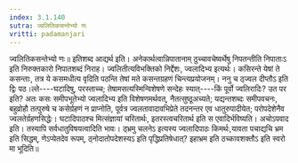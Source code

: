 ```yaml
---
index: 3.1.140
sutra: ज्वलितिकसन्तेभ्यो णः
vritti: padamanjari
---
```


 ज्वलितिकसन्तेभ्यो णः॥ इतिशब्द आद्यर्थ इति। अनेकार्थत्वान्निपातानाम् ठुच्चावचेष्वर्थेषु निपतन्तीति निपाताःऽ इति निरुक्तकारो निपातशब्दं निराह। ज्वलितीत्यविभक्तिको निर्द्देशः, ज्वलादिभ्य इत्यर्थः। कसिरन्ते येषां ते कसन्ताः, तत्र ये कसमधीत्य वृदिति पठन्ति तेषां मते कसन्तग्रहणं चिन्त्यप्रयोजनम्। ननु च ठ्ज्वल दीप्तौऽ इति द्विः पठ।ल्ते----घटादिषु, परस्ताच्च; तेषामसत्यस्मिन्विशेषणे सन्देहः स्यात्----किं पूर्वो ज्वलिरादिः? उत पर इति? अतः कसः समीपभूतेभ्यो ज्वलादिभ्य इति विशेषणमर्थवत्, नैतत्सुष्ठूअच्यते; यद्यन्तशब्दः समीपवचनः, बहुव्रोहौ तत्पुरुषे च कसेर्ग्रहणं न प्राप्नोति, पूर्वत्र ज्वलतावादावभिप्रेते तदनन्तर एव धातुरुपादीयेत; परोपदेशेनैव ज्वलतेर्ग्रहणसिद्धेः। घटादिपाठश्च मित्संज्ञायां चरितार्थः, इतरस्त्वचरितार्थ इति स एवादिर्भविष्यति। अचोऽपवाद इति। तस्यापि सर्वधातुविषयत्वादिति भावः। ठ्भ्रमु चलनेऽ इत्यस्य ज्वलादिपाठः किमर्थः,यावता पचाद्यचि भ्रम इति सिद्धम्, णेऽप्येतदेव रूपम्, ठ्नोदातोपदेशस्यऽ इति पृद्धिप्रतिषेधात्? इहाभ्रम इति ठच्कावशक्तौऽ इति स्वरो मा भूदिति॥